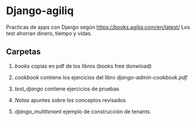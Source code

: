 # Django-agiliq

Practicas de apps con Django según https://books.agiliq.com/en/latest/
Los test ahorran dinero, tiempo y vidas.

## Carpetas

1. *books* copias en pdf de los libros (books free donwload)

2. *cookbook* contiene los ejercicios del libro *django-admin-cookbook.pdf*

3. *test_django* contiene ejercicios de pruebas

4. *Notas* apuntes sobre los conceptos revisados

5. *django_multitenant* ejemplo de construcción de tenants.